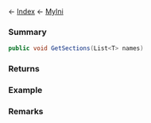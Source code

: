 ← [Index](Api-Index) ← [MyIni](VRage.Game.ModAPI.Ingame.Utilities.MyIni)

### Summary

```csharp
public void GetSections(List<T> names)
```

### Returns

### Example

### Remarks

